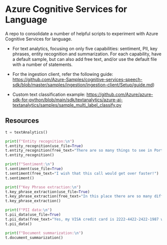 # Azure Cognitive Services for Language
A repo to consolidate a number of helpful scripts to experiment with Azure Cognitive Services for language.
- For text analytics, focusing on only five capabilities: sentiment, PII, key phrases, entity recognition and
summarization. For each capability, have a default sample, but can also add free text, and/or use the default
file with a number of statements.
- For the ingestion client, refer the following guide: https://github.com/Azure-Samples/cognitive-services-speech-sdk/blob/master/samples/ingestion/ingestion-client/Setup/guide.md)

- Custom text classification example: https://github.com/Azure/azure-sdk-for-python/blob/main/sdk/textanalytics/azure-ai-textanalytics/samples/sample_multi_label_classify.py

## Resources

```python
t = textAnalytics()

print(f"Entity recognition:\n")
t.entity_recognition(use_file=True)
t.entity_recognition(free_text="There are so many things to see in Portland! For example, I ate sushi for the first time!")
t.entity_recognition()

print(f"Sentiment:\n")
t.sentiment(use_file=True)
t.sentiment(free_text="I wish that this call would get over faster!")
t.sentiment()

print(f"Key Phrase extraction:\n")
t.key_phrase_extraction(use_file=True)
t.key_phrase_extraction(free_text="In this place there are so many different species of birds!")
t.key_phrase_extraction()

print(f"PII data:\n")
t.pii_data(use_file=True)
t.pii_data(free_text="Yes, my VISA credit card is 2222-4422-2422-1987 with a CVV of 763 and my social security number is 234-12-1111.")
t.pii_data()

print(f"Document summarization:\n")
t.document_summarization()

```

